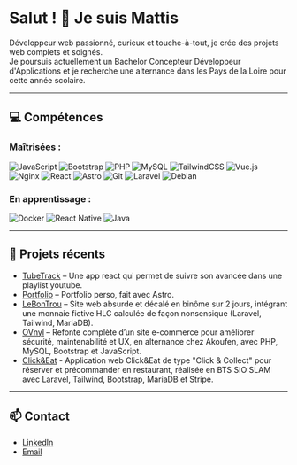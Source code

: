 # Salut ! 👋 Je suis Mattis

Développeur web passionné, curieux et touche-à-tout, je crée des projets web complets et soignés.  
Je poursuis actuellement un Bachelor Concepteur Développeur d'Applications et je recherche une alternance dans les Pays de la Loire pour cette année scolaire.

---

## 💻 Compétences

### Maîtrisées :
![JavaScript](https://img.shields.io/badge/JavaScript-F7DF1E?style=for-the-badge&logo=javascript&logoColor=black)
![Bootstrap](https://img.shields.io/badge/Bootstrap-563D7C?style=for-the-badge&logo=bootstrap&logoColor=white)
![PHP](https://img.shields.io/badge/PHP-777BB4?style=for-the-badge&logo=php&logoColor=white)
![MySQL](https://img.shields.io/badge/MySQL-4479A1?style=for-the-badge&logo=mysql&logoColor=white)
![TailwindCSS](https://img.shields.io/badge/Tailwind_CSS-38B2AC?style=for-the-badge&logo=tailwind-css&logoColor=white)
![Vue.js](https://img.shields.io/badge/Vue.js-4FC08D?style=for-the-badge&logo=vue.js&logoColor=white)
![Nginx](https://img.shields.io/badge/Nginx-009639?style=for-the-badge&logo=nginx&logoColor=white)
![React](https://img.shields.io/badge/React-61DAFB?style=for-the-badge&logo=react&logoColor=black)
![Astro](https://img.shields.io/badge/Astro-FF5D01?style=for-the-badge&logo=astro&logoColor=white)
![Git](https://img.shields.io/badge/Git-F05032?style=for-the-badge&logo=git&logoColor=white)
![Laravel](https://img.shields.io/badge/Laravel-FF2D20?style=for-the-badge&logo=laravel&logoColor=white)
![Debian](https://img.shields.io/badge/Debian-A81D33?style=for-the-badge&logo=debian&logoColor=white)

### En apprentissage :
![Docker](https://img.shields.io/badge/Docker-2496ED?style=for-the-badge&logo=docker&logoColor=white)
![React Native](https://img.shields.io/badge/React_Native-61DAFB?style=for-the-badge&logo=react&logoColor=black)
![Java](https://img.shields.io/badge/Java-ED8B00?style=for-the-badge&logo=openjdk&logoColor=white)

---

## 🚀 Projets récents
- [TubeTrack](https://tubetrack.mattisbabin.fr/) – Une app react qui permet de suivre son avancée dans une playlist youtube.
- [Portfolio](https://mattisbabin.fr/) – Portfolio perso, fait avec Astro.
- [LeBonTrou](https://lebontrou.mattisbabin.fr) – Site web absurde et décalé en binôme sur 2 jours, intégrant une monnaie fictive HLC calculée de façon nonsensique (Laravel, Tailwind, MariaDB).
- [OVnyl](https://www.ovnyl.com/) – Refonte complète d’un site e-commerce pour améliorer sécurité, maintenabilité et UX, en alternance chez Akoufen, avec PHP, MySQL, Bootstrap et JavaScript.
- [Click&Eat](https://clickneat.mattisbabin.fr/) - Application web Click&Eat de type "Click & Collect" pour réserver et précommander en restaurant, réalisée en BTS SIO SLAM avec Laravel, Tailwind, Bootstrap, MariaDB et Stripe.


---

## 📫 Contact
- [LinkedIn](https://linkedin.com/in/mattisbbn)  
- [Email](mailto:mattisbbnpro@gmail.com)

